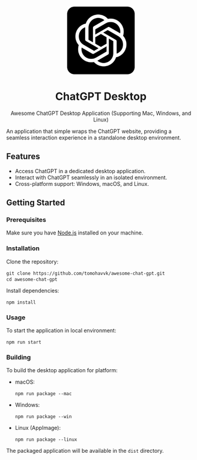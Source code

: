 <p align="center">
  <img width="180" src="src/icons/logo.png" alt="ChatGPT">
  <h1 align="center">ChatGPT Desktop</h1>
  <p align="center">Awesome ChatGPT Desktop Application (Supporting Mac, Windows, and Linux)</p>
</p>
An application that simple wraps the ChatGPT website, providing a seamless interaction experience in a standalone desktop environment.

## Features

- Access ChatGPT in a dedicated desktop application.
- Interact with ChatGPT seamlessly in an isolated environment.
- Cross-platform support: Windows, macOS, and Linux.

## Getting Started

### Prerequisites

Make sure you have [Node.js](https://nodejs.org/) installed on your machine.

### Installation

Clone the repository:

```
git clone https://github.com/tomohavvk/awesome-chat-gpt.git
cd awesome-chat-gpt
```

Install dependencies:

```
npm install
```

### Usage

To start the application in local environment:

```
npm run start
```

### Building

To build the desktop application for platform:

- macOS:

  ```
  npm run package --mac
  ```

- Windows:

  ```
  npm run package --win
  ```

- Linux (AppImage):

  ```
  npm run package --linux
  ```

The packaged application will be available in the `dist` directory.
